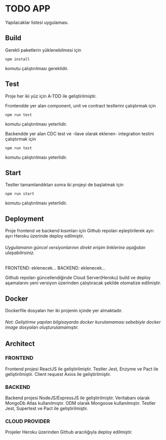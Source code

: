 # TODO APP
Yapılacaklar listesi uygulaması.

## Build
Gerekli paketlerin yüklenebilmesi için
```
npm install
```
komutu çalıştırılması gereklidir.

## Test
Proje her iki yüz için A-TDD ile geliştirilmiştir.

Frontendde yer alan component, unit ve contract testlerini çalıştırmak için
```
npm run test
```
komutu çalıştırılması yeterlidir.

Backendde yer alan CDC test ve -ilave olarak eklenen- integration testini çalıştırmak için 
```
npm run test
```
komutu çalıştırılması yeterlidir.

## Start
Testler tamamlandıktan sonra iki projeyi de başlatmak için
```
npm run start
```
komutu çalıştırılması yeterlidir.

## Deployment
Proje frontend ve backend kısımları için Github repoları eşleştirilerek ayrı ayrı Heroku üzerinde deploy edilmiştir.

###### Uygulamanın güncel versiyonlarının direkt erişim linklerine aşağıdan ulaşabilirsiniz.
FRONTEND: eklenecek...
BACKEND: eklenecek...

Github repoları güncellendiğinde Cloud Server(Heroku) build ve deploy aşamalarını yeni versiyon üzerinden çalıştıracak şekilde otomatize edilmiştir.

## Docker
Dockerfile dosyaları her iki projenin içinde yer almaktadır.
###### Not: Geliştirme yapılan bilgisayarda docker kurulamaması sebebiyle docker image dosyaları oluşturulamamıştır.

## Architect
### FRONTEND
Frontend projesi ReactJS ile geliştirilmiştir.
Testler Jest, Enzyme ve Pact ile geliştirilmiştir.
Client request Axios ile geliştirilmiştir.
### BACKEND
Backend projesi NodeJS/ExpressJS ile geliştirilmiştir.
Veritabanı olarak MongoDb Atlas kullanılmıştır.
ODM olarak Mongoose kullanılmıştır.
Testler Jest, Supertest ve Pact ile geliştirilmiştir.
### CLOUD PROVIDER
Projeler Heroku üzerinden Github aracılığıyla deploy edilmiştir.